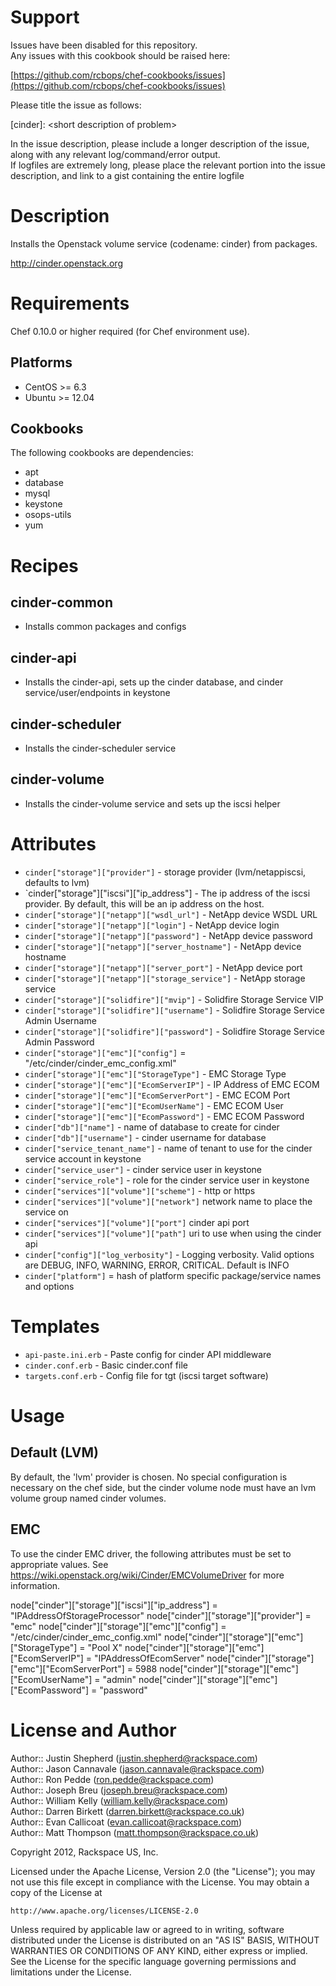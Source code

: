 Support
=======

Issues have been disabled for this repository.  
Any issues with this cookbook should be raised here:

[https://github.com/rcbops/chef-cookbooks/issues](https://github.com/rcbops/chef-cookbooks/issues)

Please title the issue as follows:

[cinder]: \<short description of problem\>

In the issue description, please include a longer description of the issue, along with any relevant log/command/error output.  
If logfiles are extremely long, please place the relevant portion into the issue description, and link to a gist containing the entire logfile

Description
===========

Installs the Openstack volume service (codename: cinder) from packages.

http://cinder.openstack.org

Requirements
============

Chef 0.10.0 or higher required (for Chef environment use).

Platforms
--------

* CentOS >= 6.3
* Ubuntu >= 12.04

Cookbooks
---------

The following cookbooks are dependencies:

* apt
* database
* mysql
* keystone
* osops-utils
* yum

Recipes
=======

cinder-common
----
- Installs common packages and configs

cinder-api
----
- Installs the cinder-api, sets up the cinder database,
 and cinder service/user/endpoints in keystone

cinder-scheduler
----
- Installs the cinder-scheduler service

cinder-volume
----
- Installs the cinder-volume service and sets up the iscsi helper

Attributes
==========

* `cinder["storage"]["provider"]` - storage provider (lvm/netappiscsi,
  defaults to lvm)
* `cinder["storage"]["iscsi"]["ip_address"] - The ip address of the
  iscsi provider.  By default, this will be an ip address on the host. 
* `cinder["storage"]["netapp"]["wsdl_url"]` - NetApp device WSDL URL
* `cinder["storage"]["netapp"]["login"]` - NetApp device login
* `cinder["storage"]["netapp"]["password"]` - NetApp device password
* `cinder["storage"]["netapp"]["server_hostname"]` - NetApp device hostname
* `cinder["storage"]["netapp"]["server_port"]` - NetApp device port
* `cinder["storage"]["netapp"]["storage_service"]` - NetApp storage service
* `cinder["storage"]["solidfire"]["mvip"]` - Solidfire Storage Service VIP
* `cinder["storage"]["solidfire"]["username"]` - Solidfire Storage Service Admin Username
* `cinder["storage"]["solidfire"]["password"]` - Solidfire Storage Service Admin Password
* `cinder["storage"]["emc"]["config"]` = "/etc/cinder/cinder_emc_config.xml"
* `cinder["storage"]["emc"]["StorageType"]` - EMC Storage Type
* `cinder["storage"]["emc"]["EcomServerIP"]` - IP Address of EMC ECOM
* `cinder["storage"]["emc"]["EcomServerPort"]` - EMC ECOM Port
* `cinder["storage"]["emc"]["EcomUserName"]` - EMC ECOM User
* `cinder["storage"]["emc"]["EcomPassword"]` - EMC ECOM Password
* `cinder["db"]["name"]` - name of database to create for cinder
* `cinder["db"]["username"]` - cinder username for database
* `cinder["service_tenant_name"]` - name of tenant to use for the cinder service account in keystone
* `cinder["service_user"]` - cinder service user in keystone
* `cinder["service_role"]` - role for the cinder service user in keystone
* `cinder["services"]["volume"]["scheme"]` - http or https
* `cinder["services"]["volume"]["network"]`  network name to place the service on
* `cinder["services"]["volume"]["port"]` cinder api port
* `cinder["services"]["volume"]["path"]` uri to use when using the cinder api
* `cinder["config"]["log_verbosity"]` - Logging verbosity.  Valid options are DEBUG, INFO, WARNING, ERROR, CRITICAL.  Default is INFO
* `cinder["platform"]` = hash of platform specific package/service names and options

Templates
=====

* `api-paste.ini.erb` - Paste config for cinder API middleware
* `cinder.conf.erb` - Basic cinder.conf file
* `targets.conf.erb` - Config file for tgt (iscsi target software)

Usage
======

Default (LVM)
-------------

By default, the 'lvm' provider is chosen.  No special configuration is
necessary on the chef side, but the cinder volume node must have an
lvm volume group named cinder volumes.

EMC
---

To use the cinder EMC driver, the following attributes must be set to
appropriate values.  See
https://wiki.openstack.org/wiki/Cinder/EMCVolumeDriver for more
information.

node["cinder"]["storage"]["iscsi"]["ip_address"] = "IPAddressOfStorageProcessor"
node["cinder"]["storage"]["provider"] = "emc"
node["cinder"]["storage"]["emc"]["config"] = "/etc/cinder/cinder_emc_config.xml"
node["cinder"]["storage"]["emc"]["StorageType"] = "Pool X"
node["cinder"]["storage"]["emc"]["EcomServerIP"] = "IPAddressOfEcomServer"
node["cinder"]["storage"]["emc"]["EcomServerPort"] = 5988
node["cinder"]["storage"]["emc"]["EcomUserName"] = "admin"
node["cinder"]["storage"]["emc"]["EcomPassword"] = "password"


License and Author
==================

Author:: Justin Shepherd (<justin.shepherd@rackspace.com>)  
Author:: Jason Cannavale (<jason.cannavale@rackspace.com>)  
Author:: Ron Pedde (<ron.pedde@rackspace.com>)  
Author:: Joseph Breu (<joseph.breu@rackspace.com>)  
Author:: William Kelly (<william.kelly@rackspace.com>)  
Author:: Darren Birkett (<darren.birkett@rackspace.co.uk>)  
Author:: Evan Callicoat (<evan.callicoat@rackspace.com>)  
Author:: Matt Thompson (<matt.thompson@rackspace.co.uk>)  

Copyright 2012, Rackspace US, Inc.

Licensed under the Apache License, Version 2.0 (the "License");
you may not use this file except in compliance with the License.
You may obtain a copy of the License at

    http://www.apache.org/licenses/LICENSE-2.0

Unless required by applicable law or agreed to in writing, software
distributed under the License is distributed on an "AS IS" BASIS,
WITHOUT WARRANTIES OR CONDITIONS OF ANY KIND, either express or implied.
See the License for the specific language governing permissions and
limitations under the License.
